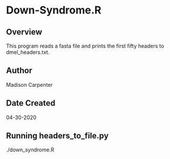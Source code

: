 # Down-Syndrome.R

## Overview

This program reads a fasta file and prints the first fifty headers to dmel_headers.txt.

## Author

Madison Carpenter

## Date Created

04-30-2020

## Running headers_to_file.py

./down_syndrome.R 
